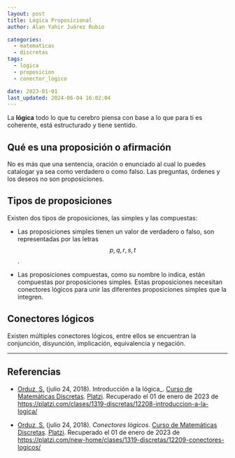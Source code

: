 ```yaml
---
layout: post
title: Lógica Proposicional
author: Alan Yahir Juárez Rubio

categories:
  - matematicas
  - discretas
tags:
  - logica
  - proposicion
  - conector_logico

date: 2023-01-01
last_updated: 2024-06-04 16:02:04
---
```


La **lógica** todo lo que tu cerebro piensa con base a lo que para ti es
coherente, está estructurado y tiene sentido.

## Qué es una proposición o afirmación

No es más que una sentencia, oración o enunciado al cual lo puedes catalogar
ya sea como verdadero o como falso. Las preguntas, órdenes y los deseos no son
proposiciones.

## Tipos de proposiciones

Existen dos tipos de proposiciones, las simples y las compuestas:

- Las proposiciones simples tienen un valor de verdadero o falso, son
  representadas por las letras $$ p, q, r, s, t $$.

- Las proposiciones compuestas, como su nombre lo indica, están compuestas por
  proposiciones simples. Estas proposiciones necesitan conectores lógicos para
  unir las diferentes proposiciones simples que la integren.

## Conectores lógicos

Existen múltiples conectores lógicos, entre ellos se encuentran la conjunción,
disyunción, implicación, equivalencia y negación.

<div style="page-break-after: always;"></div>

---

## Referencias

- [Orduz, S.](https://platzi.com/profesores/sergio-orduz-240/)
  (julio 24, 2018).
  Introducción a la lógica\_.
  [Curso de Matemáticas Discretas](https://platzi.com/cursos/discretas/).
  [Platzi](https://platzi.com/).
  Recuperado el 01 de enero de 2023 de
  <https://platzi.com/clases/1319-discretas/12208-introduccion-a-la-logica/>

- [Orduz, S.](https://platzi.com/profesores/sergio-orduz-240/)
  (julio 24, 2018).
  _Conectores lógicos_.
  [Curso de Matemáticas Discretas](https://platzi.com/cursos/discretas/).
  [Platzi](https://platzi.com/).
  Recuperado el 01 de enero de 2023 de
  <https://platzi.com/new-home/clases/1319-discretas/12209-conectores-logicos/>
